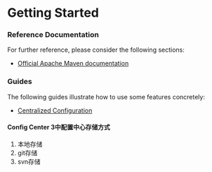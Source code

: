 # Getting Started

### Reference Documentation
For further reference, please consider the following sections:

* [Official Apache Maven documentation](https://maven.apache.org/guides/index.html)

### Guides
The following guides illustrate how to use some features concretely:

* [Centralized Configuration](https://spring.io/guides/gs/centralized-configuration/)

#### Config Center 3中配置中心存储方式
1. 本地存储
2. git存储
3. svn存储 

